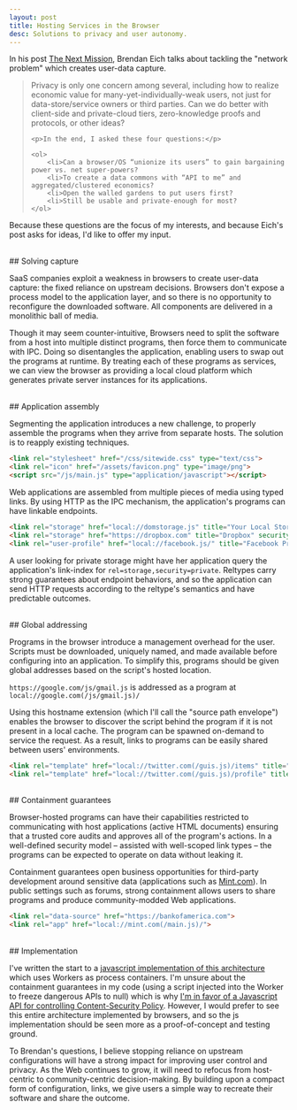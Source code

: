 ```yaml
---
layout: post
title: Hosting Services in the Browser
desc: Solutions to privacy and user autonomy.
---
```


In his post [The Next Mission](https://brendaneich.com/2014/04/the-next-mission/), Brendan Eich talks about tackling the "network problem" which creates user-data capture.

<blockquote>
	<p>Privacy is only one concern among several, including how to realize economic value for many-yet-individually-weak users, not just for data-store/service owners or third parties. Can we do better with client-side and private-cloud tiers, zero-knowledge proofs and protocols, or other ideas?</p>

	<p>In the end, I asked these four questions:</p>

	<ol>
		<li>Can a browser/OS “unionize its users” to gain bargaining power vs. net super-powers?
		<li>To create a data commons with “API to me” and aggregated/clustered economics?
		<li>Open the walled gardens to put users first?
		<li>Still be usable and private-enough for most?
	</ol>
</blockquote>

Because these questions are the focus of my interests, and because Eich's post asks for ideas, I'd like to offer my input.

<br>
## Solving capture

SaaS companies exploit a weakness in browsers to create user-data capture: the fixed reliance on upstream decisions. Browsers don't expose a process model to the application layer, and so there is no opportunity to reconfigure the downloaded software. All components are delivered in a monolithic ball of media.

Though it may seem counter-intuitive, Browsers need to split the software from a host into multiple distinct programs, then force them to communicate with IPC. Doing so disentangles the application, enabling users to swap out the programs at runtime. By treating each of these programs as services, we can view the browser as providing a local cloud platform which generates private server instances for its applications.


<br>
## Application assembly

Segmenting the application introduces a new challenge, to properly assemble the programs when they arrive from separate hosts. The solution is to reapply existing techniques.

```html
<link rel="stylesheet" href="/css/sitewide.css" type="text/css">
<link rel="icon" href="/assets/favicon.png" type="image/png">
<script src="/js/main.js" type="application/javascript"></script>
```

Web applications are assembled from multiple pieces of media using typed links. By using HTTP as the IPC mechanism, the application's programs can have linkable endpoints.

```html
<link rel="storage" href="local://domstorage.js" title="Your Local Storage" security="private">
<link rel="storage" href="https://dropbox.com" title="Dropbox" security="semi-private">
<link rel="user-profile" href="local://facebook.js/" title="Facebook Profile Program">
```

A user looking for private storage might have her application query the application's link-index for `rel=storage,security=private`. Reltypes carry strong guarantees about endpoint behaviors, and so the application can send HTTP requests according to the reltype's semantics and have predictable outcomes.

<br>
## Global addressing

Programs in the browser introduce a management overhead for the user. Scripts must be downloaded, uniquely named, and made available before configuring into an application. To simplify this, programs should be given global addresses based on the script's hosted location.

`https://google.com/js/gmail.js` is addressed as a program at `local://google.com(/js/gmail.js)/`

Using this hostname extension (which I'll call the "source path envelope") enables the browser to discover the script behind the program if it is not present in a local cache. The program can be spawned on-demand to service the request. As a result, links to programs can be easily shared between users' environments.

```html
<link rel="template" href="local://twitter.com(/guis.js)/items" title="Twitter Feed GUI">
<link rel="template" href="local://twitter.com(/guis.js)/profile" title="Twitter Profile GUI">
```

<br>
## Containment guarantees

Browser-hosted programs can have their capabilities restricted to communicating with host applications (active HTML documents) ensuring that a trusted core audits and approves all of the program's actions. In a well-defined security model &ndash; assisted with well-scoped link types &ndash; the programs can be expected to operate on data without leaking it.

Containment guarantees open business opportunities for third-party development around sensitive data (applications such as [Mint.com](https://www.mint.com/)). In public settings such as forums, strong containment allows users to share programs and produce community-modded&nbsp;Web&nbsp;applications.

```html
<link rel="data-source" href="https://bankofamerica.com">
<link rel="app" href="local://mint.com(/main.js)/">
```

<br>
## Implementation

I've written the start to a <a href="http://httplocal.com">javascript implementation of this architecture</a> which uses Workers as process containers. I'm unsure about the containment guarantees in my code (using a script injected into the Worker to freeze dangerous APIs to null) which is why <a href="/2014/03/24/js-api-proposal-for-csp.html">I'm in favor of a Javascript API for controlling Content-Security Policy</a>. However, I would prefer to see this entire architecture implemented by browsers, and so the js implementation should be seen more as a proof-of-concept and testing ground.

To Brendan's questions, I believe stopping reliance on upstream configurations will have a strong impact for improving user control and privacy. As the Web continues to grow, it will need to refocus from host-centric to community-centric decision-making. By building upon a compact form of configuration, links, we give users a simple way to recreate their software and share the outcome.

<br>